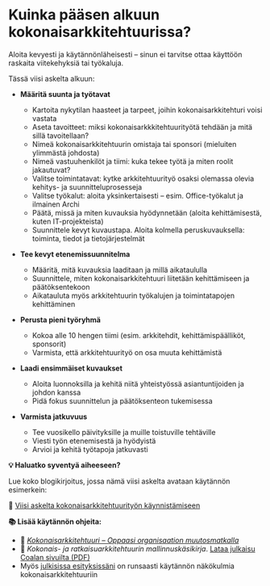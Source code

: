 # Kuinka pääsen alkuun kokonaisarkkitehtuurissa?

Aloita kevyesti ja käytännönläheisesti – sinun ei tarvitse ottaa käyttöön raskaita viitekehyksiä tai työkaluja.

Tässä viisi askelta alkuun:

- **Määritä suunta ja työtavat**
  - Kartoita nykytilan haasteet ja tarpeet, joihin kokonaisarkkitehturi voisi vastata
  - Aseta tavoitteet: miksi kokonaisarkkkitehtuurityötä tehdään ja mitä sillä tavoitellaan?
  - Nimeä kokonaisarkkitehtuurin omistaja tai sponsori (mieluiten ylimmästä johdosta)
  - Nimeä vastuuhenkilöt ja tiimi: kuka tekee työtä ja miten roolit jakautuvat?
  - Valitse toimintatavat: kytke arkkitehtuurityö osaksi olemassa olevia kehitys- ja suunnitteluprosesseja
  - Valitse työkalut: aloita yksinkertaisesti – esim. Office-työkalut ja ilmainen Archi
  - Päätä, missä ja miten kuvauksia hyödynnetään (aloita kehittämisestä, kuten IT-projekteista)
  - Suunnittele kevyt kuvaustapa. Aloita kolmella peruskuvauksella: toiminta, tiedot ja tietojärjestelmät

- **Tee kevyt etenemissuunnitelma**
  - Määritä, mitä kuvauksia laaditaan ja millä aikataululla
  - Suunnittele, miten kokonaisarkkitehtuuri liitetään kehittämiseen ja päätöksentekoon
  - Aikatauluta myös arkkitehtuurin työkalujen ja toimintatapojen kehittäminen

- **Perusta pieni työryhmä**
  - Kokoa alle 10 hengen tiimi (esim. arkkitehdit, kehittämispäälliköt, sponsorit)
  - Varmista, että arkkitehtuurityö on osa muuta kehittämistä

- **Laadi ensimmäiset kuvaukset**
  - Aloita luonnoksilla ja kehitä niitä yhteistyössä asiantuntijoiden ja johdon kanssa
  - Pidä fokus suunnittelun ja päätöksenteon tukemisessa

- **Varmista jatkuvuus**
  - Tee vuosikello päivityksille ja muille toistuville tehtäville
  - Viesti työn etenemisestä ja hyödyistä
  - Arvioi ja kehitä työtapoja jatkuvasti
 
**💡 Haluatko syventyä aiheeseen?**

Lue koko blogikirjoitus, jossa nämä viisi askelta avataan käytännön esimerkein:

📖 [Viisi askelta kokonaisarkkitehtuurityön käynnistämiseen](https://www.almainsights.fi/blogi/viisi-askelta-kokonaisarkkitehtuurityon-kaynnistamiseen)

**📚 Lisää käytännön ohjeita:**

- 📘 *[Kokonaisarkkitehtuuri – Oppaasi organisaation muutosmatkalla](https://kokonaisarkkitehtuuri.com)*
- 📄 *Kokonais- ja ratkaisuarkkitehtuurin mallinnuskäsikirja*. [Lataa julkaisu Coalan sivuilta (PDF)](https://coala.fi/ajankohtaista/lataukset)
- Myös [julkisissa esityksissäni](https://github.com/eetuniemiphd/eetuniemi/blob/main/presentations-eetu-niemi.md) on runsaasti käytännön näkökulmia kokonaisarkkitehtuuriin
